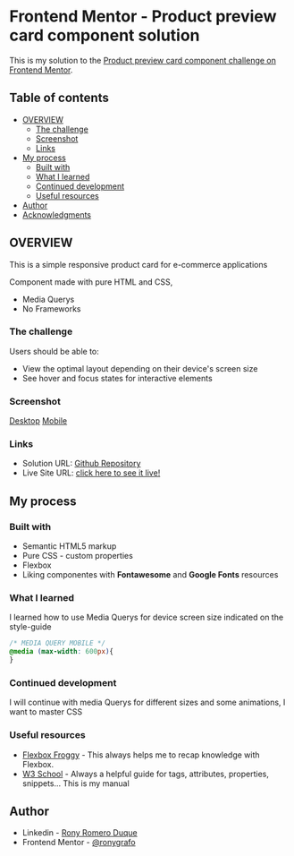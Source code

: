 # Frontend Mentor - Product preview card component solution

This is my solution to the [Product preview card component challenge on Frontend Mentor](https://www.frontendmentor.io/challenges/product-preview-card-component-GO7UmttRfa).

## Table of contents

- [OVERVIEW](#OVERVIEW)
  - [The challenge](#the-challenge)
  - [Screenshot](#screenshot)
  - [Links](#links)
- [My process](#my-process)
  - [Built with](#built-with)
  - [What I learned](#what-i-learned)
  - [Continued development](#continued-development)
  - [Useful resources](#useful-resources)
- [Author](#author)
- [Acknowledgments](#acknowledgments)

## OVERVIEW
This is a simple responsive product card for e-commerce applications

Component made with pure HTML and CSS, 
- Media Querys
- No Frameworks

### The challenge

Users should be able to:

- View the optimal layout depending on their device's screen size
- See hover and focus states for interactive elements

### Screenshot

[Desktop](https://gyazo.com/6aaf6f572283e5e25d60dd4b24aa8a99)
[Mobile](https://gyazo.com/ebbd552a9370eceb8b540a9c4eb112c3)


### Links

- Solution URL: [Github Repository](https://github.com/Ronygrafo/ProductCard-Responsive)
- Live Site URL: [click here to see it live!](https://ronygrafo.github.io/ProductCard-Responsive)

## My process


### Built with

- Semantic HTML5 markup
- Pure CSS - custom properties
- Flexbox
- Liking componentes with **Fontawesome** and **Google Fonts** resources

### What I learned

I learned how to use Media Querys for device screen size indicated on the style-guide

```css
/* MEDIA QUERY MOBILE */
@media (max-width: 600px){
}
```

### Continued development

I will continue with media Querys for different sizes and some animations, I want to master CSS

### Useful resources

- [Flexbox Froggy](https://flexboxfroggy.com/) - This always helps me to recap knowledge with Flexbox.
- [W3 School](https://www.w3schools.com/) - Always a helpful guide for tags, attributes, properties, snippets... This is my manual

## Author

- Linkedin - [Rony Romero Duque](https://www.linkedin.com/in/ronygrafo/)
- Frontend Mentor - [@ronygrafo](https://www.frontendmentor.io/profile/Ronygrafo)